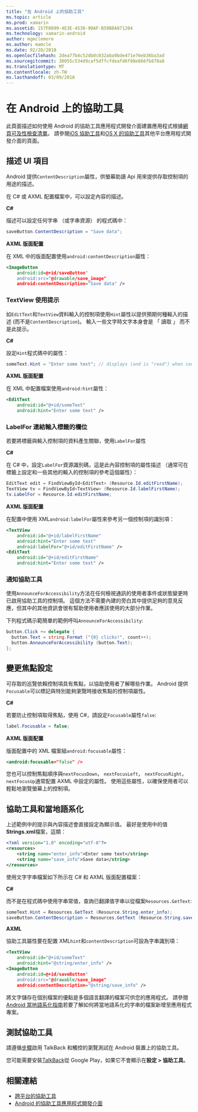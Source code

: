 ```yaml
---
title: "在 Android 上的協助工具"
ms.topic: article
ms.prod: xamarin
ms.assetid: 157F0899-4E3E-4538-90AF-B59B8A871204
ms.technology: xamarin-android
author: mgmclemore
ms.author: mamcle
ms.date: 02/28/2018
ms.openlocfilehash: 2dea77b4c52db0c032aba9bde471e76eb36ba3ad
ms.sourcegitcommit: 30055c534d9caf5dffcfdeafd6f08e666fb870a8
ms.translationtype: MT
ms.contentlocale: zh-TW
ms.lasthandoff: 03/09/2018
---
```

# <a name="accessibility-on-android"></a>在 Android 上的協助工具

此頁面描述如何使用 Android 的協助工具應用程式開發介面建置應用程式根據[網頁可及性檢查清單](~/cross-platform/app-fundamentals/accessibility.md)。
請參閱[iOS 協助工具](~/ios/app-fundamentals/accessibility.md)和[OS X 的協助工具](~/mac/app-fundamentals/accessibility.md)其他平台應用程式開發介面的頁面。


## <a name="describing-ui-elements"></a>描述 UI 項目

Android 提供`ContentDescription`屬性，供螢幕助讀 Api 用來提供存取控制項的用途的描述。

在 C# 或 AXML 配置檔案中，可以設定內容的描述。

**C#**

描述可以設定任何字串 （或字串資源） 的程式碼中：

```csharp
saveButton.ContentDescription = "Save data";
```

**AXML 版面配置**

在 XML 中的版面配置使用`android:contentDescription`屬性：

```xml
<ImageButton
    android:id=@+id/saveButton"
    android:src="@drawable/save_image"
    android:contentDescription="Save data" />
```

### <a name="use-hint-for-textview"></a>TextView 使用提示

如`EditText`和`TextView`資料輸入的控制項使用`Hint`屬性以提供預期何種輸入的描述 (而不是`ContentDescription`)。
輸入一些文字時文字本身會是 「 讀取 」 而不是此提示。

**C#**

設定`Hint`程式碼中的屬性：

```csharp
someText.Hint = "Enter some text"; // displays (and is "read") when control is empty
```

**AXML 版面配置**

在 XML 中配置檔案使用`android:hint`屬性：

```xml
<EditText
    android:id="@+id/someText"
    android:hint="Enter some text" />
```


### <a name="labelfor-links-input-fields-with-labels"></a>LabelFor 連結輸入標籤的欄位

若要將標籤與輸入控制項的資料產生關聯，使用`LabelFor`屬性

**C#**

在 C# 中，設定`LabelFor`資源識別碼，這是此內容控制項的屬性描述 （通常可在標籤上設定和一些其他的輸入的控制項的參考這個屬性）：

```csharp
EditText edit = FindViewById<EditText> (Resource.Id.editFirstName);
TextView tv = FindViewById<TextView> (Resource.Id.labelFirstName);
tv.LabelFor = Resource.Id.editFirstName;
```

**AXML 版面配置**

在配置中使用 XML`android:labelFor`屬性來參考另一個控制項的識別項：

```xml
<TextView
    android:id="@+id/labelFirstName"
    android:hint="Enter some text"
    android:labelFor="@+id/editFirstName" />
<EditText
    android:id="@+id/editFirstName"
    android:hint="Enter some text" />
```

### <a name="announce-for-accessibility"></a>通知協助工具

使用`AnnounceForAccessibility`方法在任何檢視通訊的使用者事件或狀態變更時已啟用協助工具的控制項。 這個方法不需要內建的旁白其中提供足夠的意見反應，但其中的其他資訊會很有幫助使用者應該使用的大部分作業。

下列程式碼示範簡單的範例呼叫`AnnounceForAccessibility`:

```csharp
button.Click += delegate {
  button.Text = string.Format ("{0} clicks!", count++);
  button.AnnounceForAccessibility (button.Text);
};
```

## <a name="changing-focus-settings"></a>變更焦點設定

可存取的巡覽依賴控制項具有焦點，以協助使用者了解哪些作業。 Android 提供`Focusable`可以標記與特別能夠瀏覽時接收焦點的控制項屬性。

**C#**

若要防止控制項取得焦點，使用 C#，請設定`Focusable`屬性`false`:

```csharp
label.Focusable = false;
```

**AXML 版面配置**

版面配置中的 XML 檔案組`android:focusable`屬性：

```xml
<android:focusable="false" />
```

您也可以控制焦點順序與`nextFocusDown`， `nextFocusLeft`， `nextFocusRight`，`nextFocusUp`通常配置 AXML 中設定的屬性。 使用這些屬性，以確保使用者可以輕鬆地瀏覽螢幕上的控制項。


## <a name="accessibility-and-localization"></a>協助工具和當地語系化

上述範例中的提示與內容描述會直接設定為顯示值。 最好是使用中的值**Strings.xml**檔案，這類：

```xml
<?xml version="1.0" encoding="utf-8"?>
<resources>
    <string name="enter_info">Enter some text</string>
    <string name="save_info">Save data</string>
</resources>
```

使用文字字串檔案如下所示在 C# 和 AXML 版面配置檔案：

**C#**

而不是在程式碼中使用字串常值，查詢已翻譯值字串以從檔案`Resources.GetText`:

```csharp
someText.Hint = Resources.GetText (Resource.String.enter_info);
saveButton.ContentDescription = Resources.GetText (Resource.String.save_info);
```

**AXML**

協助工具屬性要在配置 XML`hint`和`contentDescription`可設為字串識別項：

```xml
<TextView
    android:id="@+id/someText"
    android:hint="@string/enter_info" />
<ImageButton
    android:id=@+id/saveButton"
    android:src="@drawable/save_image"
    android:contentDescription="@string/save_info" />
```

將文字儲存在個別檔案的優點是多個語言翻譯的檔案可供您的應用程式。 請參閱[Android 當地語系化指南](~/android/app-fundamentals/localization.md)若要了解如何將當地語系化的字串的檔案新增至應用程式專案。


## <a name="testing-accessibility"></a>測試協助工具

請遵循[步驟](http://developer.android.com/training/accessibility/testing.html#how-to)啟用 TalkBack 和觸控的瀏覽測試在 Android 裝置上的協助工具。

您可能需要安裝[TalkBack](https://play.google.com/store/apps/details?id=com.google.android.marvin.talkback)從 Google Play，如果它不會顯示在**設定 > 協助工具**。


## <a name="related-links"></a>相關連結

- [跨平台的協助工具](~/cross-platform/app-fundamentals/accessibility.md)
- [Android 的協助工具應用程式開發介面](http://developer.android.com/guide/topics/ui/accessibility/index.html)
